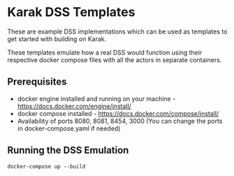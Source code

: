 # Karak DSS Templates

These are example DSS implementations which can be used as templates to get started with building on Karak.

These templates emulate how a real DSS would function using their respective docker compose files with all the actors in separate containers.

## Prerequisites
- docker engine installed and running on your machine - https://docs.docker.com/engine/install/
- docker compose installed - https://docs.docker.com/compose/install/
- Availability of ports 8080, 8081, 8454, 3000 (You can change the ports in docker-compose.yaml if needed)

## Running the DSS Emulation

`docker-compose up --build`
